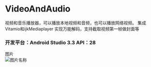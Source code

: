 # VideoAndAudio
视频和音乐播放器，可以播放本地视频和音频，也可以播放网络视频。
集成Vitamio和ijkMediaplayer 实现万能解码，支持截取视频第一帧做封面等

### 开发平台：Android Studio 3.3 API：28


图片  
![图片名称](https://www.baidu.com/img/bd_logo1.png) 
